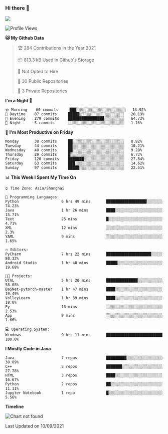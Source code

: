 ### Hi there 👋

<!--
**zhou-ning/zhou-ning** is a ✨ _special_ ✨ repository because its `README.md` (this file) appears on your GitHub profile.

Here are some ideas to get you started:

- 🔭 I’m currently working on ...
- 🌱 I’m currently learning ...
- 👯 I’m looking to collaborate on ...
- 🤔 I’m looking for help with ...
- 💬 Ask me about ...
- 📫 How to reach me: ...
- 😄 Pronouns: ...
- ⚡ Fun fact: ...
-->
![](https://github-readme-stats.vercel.app/api?username=zhou-ning)

<!--START_SECTION:waka-->
![Profile Views](http://img.shields.io/badge/Profile%20Views-3-blue)

**🐱 My Github Data** 

> 🏆 284 Contributions in the Year 2021
 > 
> 📦 813.3 kB Used in Github's Storage 
 > 
> 🚫 Not Opted to Hire
 > 
> 📜 30 Public Repositories 
 > 
> 🔑 3 Private Repositories  
 > 
**I'm a Night 🦉** 

```text
🌞 Morning    60 commits     ███░░░░░░░░░░░░░░░░░░░░░░   13.92% 
🌆 Daytime    87 commits     █████░░░░░░░░░░░░░░░░░░░░   20.19% 
🌃 Evening    279 commits    ████████████████░░░░░░░░░   64.73% 
🌙 Night      5 commits      ░░░░░░░░░░░░░░░░░░░░░░░░░   1.16%

```
📅 **I'm Most Productive on Friday** 

```text
Monday       38 commits     ██░░░░░░░░░░░░░░░░░░░░░░░   8.82% 
Tuesday      44 commits     ██░░░░░░░░░░░░░░░░░░░░░░░   10.21% 
Wednesday    40 commits     ██░░░░░░░░░░░░░░░░░░░░░░░   9.28% 
Thursday     29 commits     █░░░░░░░░░░░░░░░░░░░░░░░░   6.73% 
Friday       120 commits    ███████░░░░░░░░░░░░░░░░░░   27.84% 
Saturday     63 commits     ███░░░░░░░░░░░░░░░░░░░░░░   14.62% 
Sunday       97 commits     █████░░░░░░░░░░░░░░░░░░░░   22.51%

```


📊 **This Week I Spent My Time On** 

```text
⌚︎ Time Zone: Asia/Shanghai

💬 Programming Languages: 
Python                   6 hrs 49 mins       ██████████████████░░░░░░░   74.23% 
Java                     1 hr 26 mins        ████░░░░░░░░░░░░░░░░░░░░░   15.71% 
Text                     25 mins             █░░░░░░░░░░░░░░░░░░░░░░░░   4.71% 
XML                      12 mins             ░░░░░░░░░░░░░░░░░░░░░░░░░   2.3% 
YAML                     9 mins              ░░░░░░░░░░░░░░░░░░░░░░░░░   1.65%

🔥 Editors: 
PyCharm                  7 hrs 22 mins       ████████████████████░░░░░   80.32% 
Android Studio           1 hr 48 mins        █████░░░░░░░░░░░░░░░░░░░░   19.68%

🐱‍💻 Projects: 
UTAL                     5 hrs 20 mins       ██████████████░░░░░░░░░░░   58.08% 
BaSNet-pytorch-master    1 hr 47 mins        ████░░░░░░░░░░░░░░░░░░░░░   19.49% 
VolleyLearn              1 hr 39 mins        ████░░░░░░░░░░░░░░░░░░░░░   18.0% 
Py                       13 mins             ░░░░░░░░░░░░░░░░░░░░░░░░░   2.53% 
App                      9 mins              ░░░░░░░░░░░░░░░░░░░░░░░░░   1.66%

💻 Operating System: 
Windows                  9 hrs 11 mins       █████████████████████████   100.0%

```

**I Mostly Code in Java** 

```text
Java                     7 repos             █████████░░░░░░░░░░░░░░░░   38.89% 
C++                      5 repos             ███████░░░░░░░░░░░░░░░░░░   27.78% 
HTML                     3 repos             ████░░░░░░░░░░░░░░░░░░░░░   16.67% 
Python                   2 repos             ██░░░░░░░░░░░░░░░░░░░░░░░   11.11% 
Jupyter Notebook         1 repo              █░░░░░░░░░░░░░░░░░░░░░░░░   5.56%

```


**Timeline**

![Chart not found](https://raw.githubusercontent.com/zhou-ning/zhou-ning/main/charts/bar_graph.png) 


 Last Updated on 10/09/2021
<!--END_SECTION:waka-->
